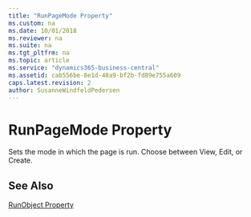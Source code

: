 ```yaml
---
title: "RunPageMode Property"
ms.custom: na
ms.date: 10/01/2018
ms.reviewer: na
ms.suite: na
ms.tgt_pltfrm: na
ms.topic: article
ms.service: "dynamics365-business-central"
ms.assetid: cab556be-8e1d-48a9-bf2b-fd89e755a609
caps.latest.revision: 2
author: SusanneWindfeldPedersen
---
```


 

# RunPageMode Property
Sets the mode in which the page is run. Choose between View, Edit, or Create.  
  
## See Also  
 [RunObject Property](devenv-runobject-property.md)